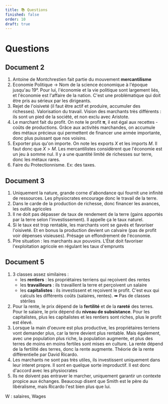 ```yaml
---
title: 📚 Questions
finished: false
order: 10
draft: true
---
```


# Questions

## Document 2

1. Antoine de Montchrestien fait partie du mouvement **mercantilisme**
2. Economie Politique -> Nom de la science économique à l'époque jusqu'au 19°. Pour lui, l'économie et la vie politique sont largement liés, et l'économie est l'affaire de la nation. C'est une problématique qui doit être pris au sérieux par les dirigeants.
3. Rejet de l'oisiveté (il faut être actif et produire, accumuler des richesses). Valorisation du travail. Vision des marchants très différents : ils sont un pied de la société, et non exclu avec Aristote. 
4. Le marchant fait du profit. On note le profit **π**, il est égal aux recettes - coûts de productions. Grâce aux activités marchandes, on accumule des métaux précieux qui permettent de financer une armée importante, donc plus puissant que nos voisins.
5. Exporter plus qu'on importe. On note les exports $X$ et les imports $M$. Il faut donc que $X>M$. Les mercantilistes considèrent que l'économie est un jeu à somme nul. Il y a une quantité limité de richesses sur terre, donc les métaux rares. 
6. Faire du Protectionnisme. Ex: des taxes.

## Document 3

1. Uniquement la nature, grande corne d'abondance qui fournit une infinité de ressources. Les  physiocrates encourage donc le travail de la terre.
2. Dans le carde de la production de richesse, donc financer les avances, les outils agricoles
3. Il ne doit pas dépasser de taux de rendement de la terre (gains apportés par la terre selon l'investissement). Il appelle ça le taux naturel.
4. Si le taux est trop rentable, les marchants vont se gavés et favoriser l'oisiveté. Et en bonus la production devient un calvaire (pas de profit voir dépenses visieuses). Présage un effondrement de l'économie.
5. Pire situation : les marchants aux pouvoirs. L'État doit favoriser l'exploitation agricole en régulant les taux d'emprunts

## Document 5

1. 3 classes assez similaires :
    - les **rentiers** : les propriétaires terriens qui reçoivent des rentes
    - les **travailleurs** : ils travaillent la terre et perçoivent un salaire
    - les **capitalistes** : ils investissent et reçoivent le profit. C'est eux qui calculs les différents coûts (salaires, rentes).
    ➡ Pas de classes stériles
2. Pour la rente, le prix dépend de la **fertilité** et de la **rareté** des terres. Pour le salaire, le prix dépend du **niveau de subsistance**. Pour les capitalistes, plus les capitalistes et les rentiers sont riches, plus le profit est élevé.
3. Lorsque la main d'oeuvre est plus productive, les propriétaires terriens vont demander plus, car la terre devient plus rentable. Mais également, avec une population plus riche, la population augmente, et plus des terres de moins en moins fertiles sont mises en culture. La rente dépend de la fertilité des terres, donc la rente augmente. Théorie de la rente différentielle par David Ricardo.
4. Les marchants ne sont pas très utiles, ils investissent uniquement dans leur interet propre. Il sont en quelque sorte improductif. Il est donc d'accord avec les physiocrates
5. Ils ne doivent pas entraver le marcher, uniquement garantir un contexte propice aux échanges. Beaucoup disent que Smith est le père du libéralisme, mais Ricardo l'est bien plus que lui.

W : salaires, Wages
